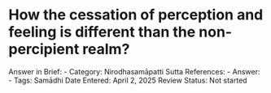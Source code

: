 # How the cessation of perception and feeling is different than the non-percipient realm?

Answer in Brief: -
 Category: Nirodhasamāpatti
Sutta References: -
Answer: -
Tags: Samādhi
Date Entered: April 2, 2025
Review Status: Not started